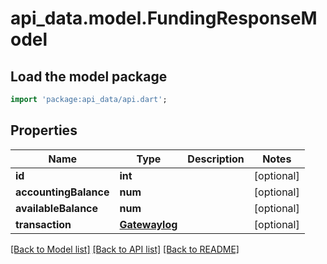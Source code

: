 # api_data.model.FundingResponseModel

## Load the model package
```dart
import 'package:api_data/api.dart';
```

## Properties
Name | Type | Description | Notes
------------ | ------------- | ------------- | -------------
**id** | **int** |  | [optional] 
**accountingBalance** | **num** |  | [optional] 
**availableBalance** | **num** |  | [optional] 
**transaction** | [**Gatewaylog**](Gatewaylog.md) |  | [optional] 

[[Back to Model list]](../README.md#documentation-for-models) [[Back to API list]](../README.md#documentation-for-api-endpoints) [[Back to README]](../README.md)


